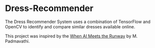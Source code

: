 # Dress-Recommender
The Dress Recommender System uses a combination of TensorFlow and OpenCV to identify and compare similar dresses available online.

This project was inspired by the [When AI Meets the Runway](https://medium.com/@mpadmavathi026/cnn-fashion-recommender-iit-deep-learning-dress-classifier-ai-fashion-recommendation-aec2fec1c436) by M. Padmavathi.

